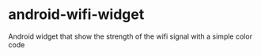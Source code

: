 # android-wifi-widget
Android widget that show the strength of the wifi signal with a simple color code
